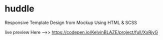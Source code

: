 # huddle
Responsive Template Design from Mockup Using HTML &amp; SCSS

live preview Here -->> https://codepen.io/KelvinBLAZE/project/full/XxRjyG
